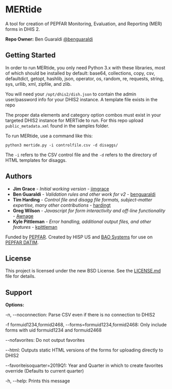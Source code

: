 # MERtide

A tool for creation of PEPFAR Monitoring, Evaluation, and Reporting (MER) forms in DHIS 2.

**Repo Owner:** Ben Guaraldi [@benguaraldi](https://github.com/benguaraldi)

## Getting Started

In order to run MERtide, you only need Python 3.x with these libraries, most of which should be installed by default: base64, collections, copy, csv, defaultdict, getopt, hashlib, json, operator, os, random, re, requests, string, sys, urllib, xml, zipfile, and zlib.

You will need your `/opt/dhis2/dish.json` to contain the admin user/password info for your DHIS2 instance. A template file exists in the repo

The proper data elements and category option combos must exist in your targeted DHIS2 instance for MERTide to run. For this repo upload `public_metadata.xml` found in the samples folder.

To run MERtide, use a command like this:
```
python3 mertide.py -i controlfile.csv -d disaggs/
```

The ```-i``` refers to the CSV control file and the ```-d``` refers to the directory of HTML templates for disaggs.

## Authors

* **Jim Grace** - *Initial working version* - [jimgrace](https://github.com/jimgrace)
* **Ben Guaraldi** - *Validation rules and other work for v2* - [benguaraldi](https://github.com/benguaraldi)
* **Tim Harding** - *Control file and disagg file formats, subject-matter expertise, many other contributions* - [hardingt](https://github.com/hardingt)
* **Greg Wilson** - *Javascript for form interactivity and off-line functionality* - [Awnage](https://github.com/Awnage)
* **Kyle Pittleman** - *Error handling, additional output files, and other features* - [kpittleman](https://github.com/kpittleman)

Funded by [PEPFAR](https://pepfar.gov). Created by HISP US and [BAO Systems](https://baosystems.com/) for use on [PEPFAR DATIM](https://www.datim.org/).

## License

This project is licensed under the new BSD License. See the [LICENSE.md](LICENSE.md) file for details.

## Support

**Options:**
	 
-n, --noconnection: Parse CSV even if there is no connection to DHIS2
    
-f formuid1234,formid2468, --forms=formuid1234,formid2468: Only include forms with uid formuid1234 and formuid2468

--nofavorites: Do not output favorites

--html: Outputs static HTML versions of the forms for uploading directly to DHIS2

--favoriteisoquarter=2019Q1: Year and Quarter in which to create favorites override (Defaults to current quarter)

-h, --help: Prints this message
